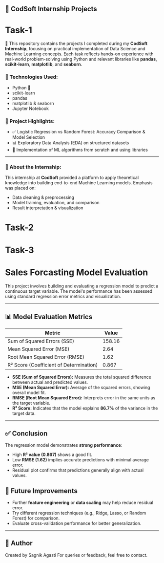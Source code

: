 

## 📂 CodSoft Internship Projects
# Task-1
🚀 This repository contains the projects I completed during my **CodSoft Internship**, focusing on practical implementation of Data Science and Machine Learning concepts. Each task reflects hands-on experience with real-world problem-solving using Python and relevant libraries like **pandas**, **scikit-learn**, **matplotlib**, and **seaborn**.

### 🔧 Technologies Used:
- Python 🐍
- scikit-learn
- pandas
- matplotlib & seaborn
- Jupyter Notebook

### 📁 Project Highlights:
- ✅ Logistic Regression vs Random Forest: Accuracy Comparison & Model Selection
- 📊 Exploratory Data Analysis (EDA) on structured datasets
- 🧠 Implementation of ML algorithms from scratch and using libraries

---

### 📌 About the Internship:
This internship at **CodSoft** provided a platform to apply theoretical knowledge into building end-to-end Machine Learning models. Emphasis was placed on:
- Data cleaning & preprocessing
- Model training, evaluation, and comparison
- Result interpretation & visualization

# Task-2

# Task-3
# Sales Forcasting Model Evaluation

This project involves building and evaluating a regression model to predict a continuous target variable. The model's performance has been assessed using standard regression error metrics and visualization.

---

## 📊 Model Evaluation Metrics

| Metric                        | Value                 |
|------------------------------|-----------------------|
| Sum of Squared Errors (SSE)  | 158.16                |
| Mean Squared Error (MSE)     | 2.64                  |
| Root Mean Squared Error (RMSE)| 1.62                 |
| R² Score (Coefficient of Determination) | 0.867     |

- **SSE (Sum of Squared Errors):** Measures the total squared difference between actual and predicted values.
- **MSE (Mean Squared Error):** Average of the squared errors, showing overall model fit.
- **RMSE (Root Mean Squared Error):** Interprets error in the same units as the target variable.
- **R² Score:** Indicates that the model explains **86.7%** of the variance in the target data.

---


## ✅ Conclusion

The regression model demonstrates **strong performance**:

- High **R² value (0.867)** shows a good fit.
- Low **RMSE (1.62)** implies accurate predictions with minimal average error.
- Residual plot confirms that predictions generally align with actual values.



## 🚀 Future Improvements

- Further **feature engineering** or **data scaling** may help reduce residual error.
- Try different regression techniques (e.g., Ridge, Lasso, or Random Forest) for comparison.
- Evaluate cross-validation performance for better generalization.

---


## 🧠 Author

Created by Sagnik Agasti
For queries or feedback, feel free to contact.






